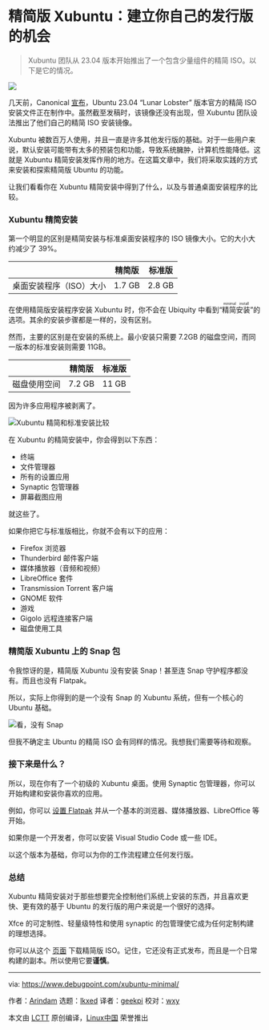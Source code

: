 [#]: subject: "Xubuntu Minimal: Opportunity to Build Your Own Distro"
[#]: via: "https://www.debugpoint.com/xubuntu-minimal/"
[#]: author: "Arindam https://www.debugpoint.com/author/admin1/"
[#]: collector: "lkxed"
[#]: translator: "geekpi"
[#]: reviewer: "wxy"
[#]: publisher: "wxy"
[#]: url: "https://linux.cn/article-15613-1.html"

精简版 Xubuntu：建立你自己的发行版的机会
======

> Xubuntu 团队从 23.04 版本开始推出了一个包含少量组件的精简 ISO。以下是它的情况。

![][1]

几天前，Canonical [宣布][2]，Ubuntu 23.04 “Lunar Lobster” 版本官方的精简 ISO 安装文件正在制作中。虽然截至发稿时，该镜像还没有出现，但 Xubuntu 团队设法推出了他们自己的精简 ISO 安装镜像。

Xubuntu 被数百万人使用，并且一直是许多其他发行版的基础。对于一些用户来说，默认安装可能带有太多的预装包和功能，导致系统臃肿，计算机性能降低。这就是 Xubuntu 精简安装发挥作用的地方。在这篇文章中，我们将采取实践的方式来安装和探索精简版 Ubuntu 的功能。

让我们看看你在 Xubuntu 精简安装中得到了什么，以及与普通桌面安装程序的比较。

### Xubuntu 精简安装

第一个明显的区别是精简安装与标准桌面安装程序的 ISO 镜像大小。它的大小大约减少了 39%。

|  | 精简版 | 标准版 |
| - | - | - |
| 桌面安装程序（ISO）大小 | 1.7 GB | 2.8 GB |

在使用精简版安装程序安装 Xubuntu 时，你不会在 Ubiquity 中看到“<ruby>精简安装<rt>minimal install</rt></ruby>”的选项。其余的安装步骤都是一样的，没有区别。

然而，主要的区别是在安装的系统上。最小安装只需要 7.2GB 的磁盘空间，而同一版本的标准安装则需要 11GB。

|  | 精简版 | 标准版 |
| - | - | - |
| 磁盘使用空间 | 7.2 GB | 11 GB |

因为许多应用程序被剥离了。

![Xubuntu 精简和标准安装比较][3]

在 Xubuntu 的精简安装中，你会得到以下东西：

- 终端
- 文件管理器
- 所有的设置应用
- Synaptic 包管理器
- 屏幕截图应用

就这些了。

如果你把它与标准版相比，你就不会有以下的应用：

- Firefox 浏览器
- Thunderbird 邮件客户端
- 媒体播放器（音频和视频）
- LibreOffice 套件
- Transmission Torrent 客户端
- GNOME 软件
- 游戏
- Gigolo 远程连接客户端
- 磁盘使用工具

### 精简版 Xubuntu 上的 Snap 包

令我惊讶的是，精简版 Xubuntu 没有安装 Snap！甚至连 Snap 守护程序都没有。而且也没有 Flatpak。

所以，实际上你得到的是一个没有 Snap 的 Xubuntu 系统，但有一个核心的 Ubuntu 基础。

![看，没有 Snap][4]

但我不确定主 Ubuntu 的精简 ISO 会有同样的情况。我想我们需要等待和观察。

### 接下来是什么？

所以，现在你有了一个初级的 Xubuntu 桌面。使用 Synaptic 包管理器，你可以开始构建和安装你喜欢的应用。

例如，你可以 [设置 Flatpak][5] 并从一个基本的浏览器、媒体播放器、LibreOffice 等开始。

如果你是一个开发者，你可以安装 Visual Studio Code 或一些 IDE。

以这个版本为基础，你可以为你的工作流程建立任何发行版。

### 总结

Xubuntu 精简安装对于那些想要完全控制他们系统上安装的东西，并且喜欢更快、更有效的基于 Ubuntu 的发行版的用户来说是一个很好的选择。

Xfce 的可定制性、轻量级特性和使用 synaptic 的包管理使它成为任何定制构建的理想选择。

你可以从这个 [页面][6] 下载精简版 ISO。记住，它还没有正式发布，而且是一个日常构建的副本。所以使用它要**谨慎**。

--------------------------------------------------------------------------------

via: https://www.debugpoint.com/xubuntu-minimal/

作者：[Arindam][a]
选题：[lkxed][b]
译者：[geekpi](https://github.com/geekpi)
校对：[wxy](https://github.com/wxy)

本文由 [LCTT](https://github.com/LCTT/TranslateProject) 原创编译，[Linux中国](https://linux.cn/) 荣誉推出

[a]: https://www.debugpoint.com/author/admin1/
[b]: https://github.com/lkxed/
[1]: https://www.debugpoint.com/wp-content/uploads/2023/03/xubuntu1.jpg
[2]: https://linux.cn/article-15588-1.html
[3]: https://www.debugpoint.com/wp-content/uploads/2023/03/Xubuntu-minimal-and-standard-install-comparison.jpg
[4]: https://www.debugpoint.com/wp-content/uploads/2023/03/Look-no-snap.jpg
[5]: https://www.debugpoint.com/how-to-install-flatpak-apps-ubuntu-linux/
[6]: https://cdimage.ubuntu.com/xubuntu/daily-live/current/
